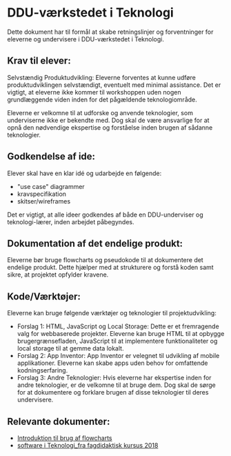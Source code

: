 <h1>DDU-værkstedet i Teknologi</h1>

Dette dokument har til formål at skabe retningslinjer og forventninger for eleverne og undervisere i DDU-værkstedet i Teknologi.

## Krav til elever:
Selvstændig Produktudvikling: Eleverne forventes at kunne udføre produktudviklingen selvstændigt, eventuelt med minimal assistance. Det er vigtigt, at eleverne ikke kommer til workshoppen uden nogen grundlæggende viden inden for det pågældende teknologiområde.

Eleverne er velkomne til at udforske og anvende teknologier, som underviserne ikke er bekendte med. Dog skal de være ansvarlige for at opnå den nødvendige ekspertise og forståelse inden brugen af sådanne teknologier.

## Godkendelse af ide: 
Elever skal have en klar idé og udarbejde en følgende:
- "use case" diagrammer 
- kravspecifikation 
- skitser/wireframes

Det er vigtigt, at alle ideer godkendes af både en DDU-underviser og teknologi-lærer, inden arbejdet påbegyndes.

## Dokumentation af det endelige produkt:
Eleverne bør bruge flowcharts og pseudokode til at dokumentere det endelige produkt. Dette hjælper med at strukturere og forstå koden samt sikre, at projektet opfylder kravene.

## Kode/Værktøjer:
Eleverne kan bruge følgende værktøjer og teknologier til projektudvikling:

- Forslag 1: HTML, JavaScript og Local Storage: Dette er et fremragende valg for webbaserede projekter. Eleverne kan bruge HTML til at opbygge brugergrænsefladen, JavaScript til at implementere funktionaliteter og local storage til at gemme data lokalt.
- Forslag 2: App Inventor: App Inventor er velegnet til udvikling af mobile applikationer. Eleverne kan skabe apps uden behov for omfattende kodningserfaring.
- Forslag 3: Andre Teknologier: Hvis eleverne har ekspertise inden for andre teknologier, er de velkomne til at bruge dem. Dog skal de sørge for at dokumentere og forklare brugen af disse teknologier til deres undervisere.

## Relevante dokumenter:

- [Introduktion til brug af flowcharts](flowcharts.docx)
- [software i Teknologi_fra fagdidaktisk kursus 2018](software_tek.pdf)